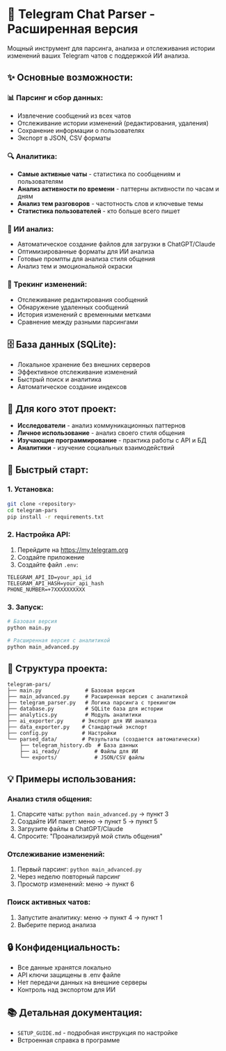 # 🚀 Telegram Chat Parser - Расширенная версия

Мощный инструмент для парсинга, анализа и отслеживания истории изменений ваших Telegram чатов с поддержкой ИИ анализа.

## ✨ Основные возможности:

### 📊 Парсинг и сбор данных:
- Извлечение сообщений из всех чатов
- Отслеживание истории изменений (редактирования, удаления)
- Сохранение информации о пользователях
- Экспорт в JSON, CSV форматы

### 🔍 Аналитика:
- **Самые активные чаты** - статистика по сообщениям и пользователям
- **Анализ активности по времени** - паттерны активности по часам и дням
- **Анализ тем разговоров** - частотность слов и ключевые темы
- **Статистика пользователей** - кто больше всего пишет

### 🤖 ИИ анализ:
- Автоматическое создание файлов для загрузки в ChatGPT/Claude
- Оптимизированные форматы для ИИ анализа
- Готовые промпты для анализа стиля общения
- Анализ тем и эмоциональной окраски

### 📝 Трекинг изменений:
- Отслеживание редактирования сообщений
- Обнаружение удаленных сообщений
- История изменений с временными метками
- Сравнение между разными парсингами

## 🗄️ База данных (SQLite):
- Локальное хранение без внешних серверов
- Эффективное отслеживание изменений
- Быстрый поиск и аналитика
- Автоматическое создание индексов

## 🎯 Для кого этот проект:
- **Исследователи** - анализ коммуникационных паттернов
- **Личное использование** - анализ своего стиля общения
- **Изучающие программирование** - практика работы с API и БД
- **Аналитики** - изучение социальных взаимодействий

## 🚀 Быстрый старт:

### 1. Установка:
```bash
git clone <repository>
cd telegram-pars
pip install -r requirements.txt
```

### 2. Настройка API:
1. Перейдите на https://my.telegram.org
2. Создайте приложение
3. Создайте файл `.env`:
```
TELEGRAM_API_ID=your_api_id
TELEGRAM_API_HASH=your_api_hash
PHONE_NUMBER=+7XXXXXXXXXX
```

### 3. Запуск:
```bash
# Базовая версия
python main.py

# Расширенная версия с аналитикой
python main_advanced.py
```

## 📁 Структура проекта:
```
telegram-pars/
├── main.py              # Базовая версия
├── main_advanced.py     # Расширенная версия с аналитикой
├── telegram_parser.py   # Логика парсинга с трекингом
├── database.py          # SQLite база для истории
├── analytics.py         # Модуль аналитики
├── ai_exporter.py      # Экспорт для ИИ анализа
├── data_exporter.py    # Стандартный экспорт
├── config.py           # Настройки
└── parsed_data/        # Результаты (создается автоматически)
    ├── telegram_history.db  # База данных
    ├── ai_ready/           # Файлы для ИИ
    └── exports/            # JSON/CSV файлы
```

## 💡 Примеры использования:

### Анализ стиля общения:
1. Спарсите чаты: `python main_advanced.py` → пункт 3
2. Создайте ИИ пакет: меню → пункт 5 → пункт 5
3. Загрузите файлы в ChatGPT/Claude
4. Спросите: "Проанализируй мой стиль общения"

### Отслеживание изменений:
1. Первый парсинг: `python main_advanced.py`
2. Через неделю повторный парсинг
3. Просмотр изменений: меню → пункт 6

### Поиск активных чатов:
1. Запустите аналитику: меню → пункт 4 → пункт 1
2. Выберите период анализа

## 🔒 Конфиденциальность:
- Все данные хранятся локально
- API ключи защищены в .env файле
- Нет передачи данных на внешние серверы
- Контроль над экспортом для ИИ

## 📚 Детальная документация:
- `SETUP_GUIDE.md` - подробная инструкция по настройке
- Встроенная справка в программе